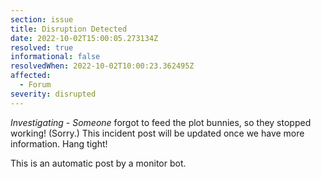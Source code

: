 ```yaml
---
section: issue
title: Disruption Detected
date: 2022-10-02T15:00:05.273134Z
resolved: true
informational: false
resolvedWhen: 2022-10-02T10:00:23.362495Z
affected:
  - Forum
severity: disrupted
---
```

*Investigating* - _Someone_ forgot to feed the plot bunnies, so they stopped working! (Sorry.) This incident post will be updated once we have more information. Hang tight!

This is an automatic post by a monitor bot.
        
